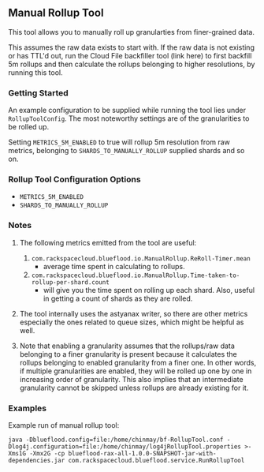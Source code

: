 ## Manual Rollup Tool

This tool allows you to manually roll up granularties from finer-grained data.  

This assumes the raw data exists to start with. If the raw data is not existing or has TTL'd out, run the Cloud File backfiller tool (link here) to first backfill 5m rollups and then calculate the rollups belonging to higher resolutions, by running this tool.


### Getting Started

An example configuration to be supplied while running the tool lies under `RollupToolConfig`. The most noteworthy settings are of the granularities to be rolled up.

Setting `METRICS_5M_ENABLED` to true will rollup 5m resolution from raw metrics, belonging to `SHARDS_TO_MANUALLY_ROLLUP` supplied shards and so on. 


### Rollup Tool Configuration Options

* `METRICS_5M_ENABLED`
* `SHARDS_TO_MANUALLY_ROLLUP`


### Notes

1. The following metrics emitted from the tool are useful:

   1. `com.rackspacecloud.blueflood.io.ManualRollup.ReRoll-Timer.mean`
      * average time spent in calculating to rollups.
   1. `com.rackspacecloud.blueflood.io.ManualRollup.Time-taken-to-rollup-per-shard.count` 
      * will give you the time spent on rolling up each shard. Also, useful in getting a count of shards as they are rolled.

1. The tool internally uses the astyanax writer, so there are other metrics especially the ones related to queue sizes, which might be helpful as well.

1. Note that enabling a granularity assumes that the rollups/raw data belonging to a finer granularity is present because it calculates the rollups belonging to enabled granularity from a finer one. In other words, if multiple granularities are enabled, they will be rolled up one by one in increasing order of granularity. This also implies that an intermediate granularity cannot be skipped unless rollups are already existing for it.


### Examples

Example run of manual rollup tool:

`java -Dblueflood.config=file:/home/chinmay/bf-RollupTool.conf -Dlog4j.configuration=file:/home/chinmay/log4jRollupTool.properties >-Xms1G -Xmx2G -cp blueflood-rax-all-1.0.0-SNAPSHOT-jar-with-dependencies.jar com.rackspacecloud.blueflood.service.RunRollupTool`





